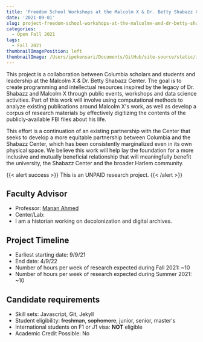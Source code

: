 ```yaml
---
title: 'Freedom School Workshops at the Malcolm X & Dr. Betty Shabazz Center'
date: '2021-09-01'
slug: project-freedom-school-workshops-at-the-malcolmx-and-dr-betty-shabazz-center
categories:
  - Open Fall 2021
tags:
  - Fall 2021
thumbnailImagePosition: left
thumbnailImage: /Users/ipekensari/Documents/GitHub/site-source/static/img/construction.png
---
```

This project is a collaboration between Columbia scholars and students and leadership at the Malcolm X  & Dr. Betty Shabazz Center. The goal is to create programming and intellectual resources inspired by the legacy of Dr. Shabazz and Malcolm X through public events, workshops and data science activities. Part of this work will involve using computational methods to analyze existing publications around Malcolm X's work, as well as develop a corpus of research materials by effectively digitizing the contents of the publicly-available FBI files about his life. 

<!--more-->


This effort is a continuation of an existing partnership with the Center that seeks to develop a more equitable partnership between Columbia and the Shabazz Center, which has been consistently marginalized even in its own physical space. We believe this work will help lay the foundation for a more inclusive and mutually beneficial relationship that will meaningfully benefit the university, the Shabazz Center and the broader Harlem community.


{{< alert success >}}
This is an UNPAID research project.
{{< /alert >}}

## Faculty Advisor
+ Professor: [Manan Ahmed](https://history.columbia.edu/person/manan-ahmed/)
+ Center/Lab: 
+ I am a historian working on decolonization and digital archives.

## Project Timeline
+ Earliest starting date: 9/9/21
+ End date: 4/9/22
+ Number of hours per week of research expected during Fall 2021: ~10
+ Number of hours per week of research expected during Summer 2021: ~10

## Candidate requirements
+ Skill sets: Javascript, Git, Jekyll
+ Student eligibility: ~~freshman~~, ~~sophomore~~, junior, senior, master's
+ International students on F1 or J1 visa: **NOT** eligible
+ Academic Credit Possible: No

